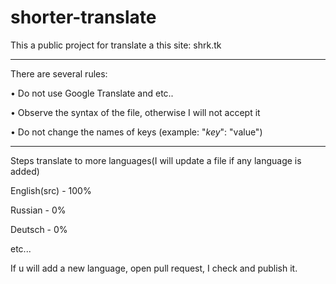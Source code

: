 # shorter-translate
This a public project for translate a this site: shrk.tk
***
There are several rules:

• Do not use Google Translate and etc..

• Observe the syntax of the file, otherwise I will not accept it

• Do not change the names of keys (example: "*key*": "value")
***
Steps translate to more languages(I will update a file if any language is added)

English(src) - 100%

Russian - 0%

Deutsch - 0%

etc...

If u will add a new language, open pull request, I check and publish it.
